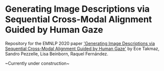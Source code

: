 # Generating Image Descriptions via Sequential Cross-Modal Alignment Guided by Human Gaze

Repository for the EMNLP 2020 paper ['Generating Image Descriptions via Sequential Cross-Modal Alignment Guided by Human Gaze'](https://www.aclweb.org/anthology/2020.emnlp-main.377/) by Ece Takmaz, Sandro Pezzelle, Lisa Beinborn, Raquel Fernández.

\~Currently under construction\~
